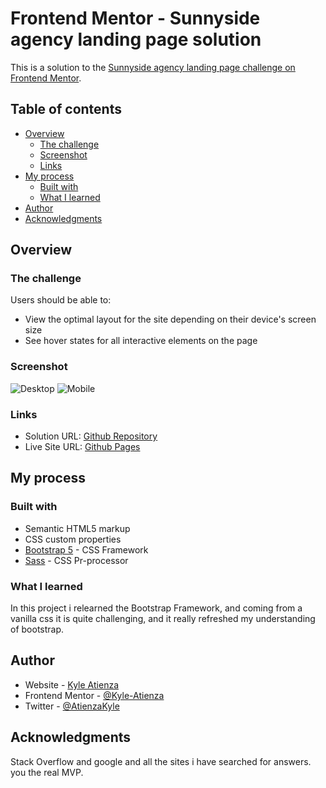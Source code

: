 # Frontend Mentor - Sunnyside agency landing page solution

This is a solution to the [Sunnyside agency landing page challenge on Frontend Mentor](https://www.frontendmentor.io/challenges/sunnyside-agency-landing-page-7yVs3B6ef).

## Table of contents

- [Overview](#overview)
  - [The challenge](#the-challenge)
  - [Screenshot](#screenshot)
  - [Links](#links)
- [My process](#my-process)
  - [Built with](#built-with)
  - [What I learned](#what-i-learned)
- [Author](#author)
- [Acknowledgments](#acknowledgments)

## Overview

### The challenge

Users should be able to:

- View the optimal layout for the site depending on their device's screen size
- See hover states for all interactive elements on the page

### Screenshot

![Desktop](https://user-images.githubusercontent.com/60304502/129816219-cc30118e-dc18-4bdd-ab6e-cebfabf817fb.png)
![Mobile](https://user-images.githubusercontent.com/60304502/129816257-2cae0188-68f3-4516-8804-b4b224e224ce.png)

### Links

- Solution URL: [Github Repository](https://github.com/Kyle-Atienza/Sunnyside-Landing-Page/settings/pages)
- Live Site URL: [Github Pages](https://kyle-atienza.github.io/Sunnyside-Landing-Page/)

## My process

### Built with

- Semantic HTML5 markup
- CSS custom properties
- [Bootstrap 5](https://getbootstrap.com/) - CSS Framework
- [Sass](https://sass-lang.com/) - CSS Pr-processor

### What I learned

In this project i relearned the Bootstrap Framework, and coming from a vanilla css it is quite challenging, and it really refreshed my understanding of bootstrap.

## Author

- Website - [Kyle Atienza](https://kyle-atienza.github.io/Portfolio/)
- Frontend Mentor - [@Kyle-Atienza](https://www.frontendmentor.io/profile/Kyle-Atienza)
- Twitter - [@AtienzaKyle](https://twitter.com/AtienzaKyle)

## Acknowledgments

Stack Overflow and google and all the sites i have searched for answers. you the real MVP.
